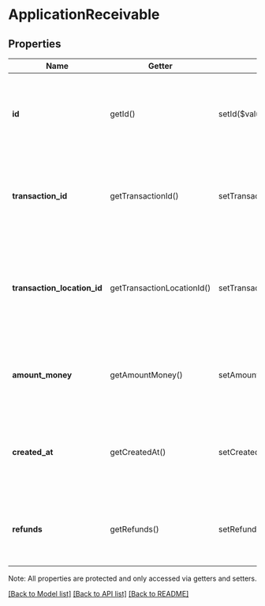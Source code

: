 # ApplicationReceivable

## Properties
Name | Getter | Setter | Type | Description | Notes
------------ | ------------- | ------------- | ------------- | ------------- | -------------
**id** | getId() | setId($value) | **string** | The application receivable&#39;s unique ID, issued by Square payments servers. | 
**transaction_id** | getTransactionId() | setTransactionId($value) | **string** | The ID of the transaction that the application receivable was applied to. | 
**transaction_location_id** | getTransactionLocationId() | setTransactionLocationId($value) | **string** | The ID of the location that created the receivable. This is the location ID on the associated transaction. | 
**amount_money** | getAmountMoney() | setAmountMoney($value) | [**\SquareConnect\Model\Money**](Money.md) | The amount of the receivable. This will always be non-negative. | 
**created_at** | getCreatedAt() | setCreatedAt($value) | **string** | The time when the application receivable was created, in RFC 3339 format. | [optional] 
**refunds** | getRefunds() | setRefunds($value) | [**\SquareConnect\Model\ApplicationReceivableRefund[]**](ApplicationReceivableRefund.md) | Any refunds of the receivable that have been applied. | [optional] 

Note: All properties are protected and only accessed via getters and setters.

[[Back to Model list]](../../README.md#documentation-for-models) [[Back to API list]](../../README.md#documentation-for-api-endpoints) [[Back to README]](../../README.md)

